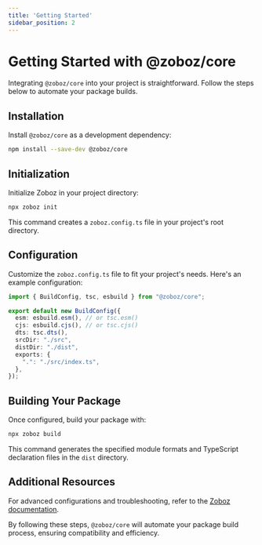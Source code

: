 ```yaml
---
title: 'Getting Started'
sidebar_position: 2
---
```


# Getting Started with @zoboz/core

Integrating `@zoboz/core` into your project is straightforward. Follow the steps below to automate your package builds.

## Installation

Install `@zoboz/core` as a development dependency:

```bash
npm install --save-dev @zoboz/core
```

## Initialization

Initialize Zoboz in your project directory:

```bash
npx zoboz init
```

This command creates a `zoboz.config.ts` file in your project's root directory.

## Configuration

Customize the `zoboz.config.ts` file to fit your project's needs. Here's an example configuration:

```typescript
import { BuildConfig, tsc, esbuild } from "@zoboz/core";

export default new BuildConfig({
  esm: esbuild.esm(), // or tsc.esm()
  cjs: esbuild.cjs(), // or tsc.cjs()
  dts: tsc.dts(),
  srcDir: "./src",
  distDir: "./dist",
  exports: {
    ".": "./src/index.ts",
  },
});
```

## Building Your Package

Once configured, build your package with:

```bash
npx zoboz build
```

This command generates the specified module formats and TypeScript declaration files in the `dist` directory.

## Additional Resources

For advanced configurations and troubleshooting, refer to the [Zoboz documentation](https://github.com/zobozjs/zoboz#readme).

By following these steps, `@zoboz/core` will automate your package build process, ensuring compatibility and efficiency.
